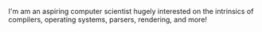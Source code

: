 I'm am an aspiring computer scientist hugely interested on the intrinsics of compilers, operating systems, parsers, rendering, and more!
